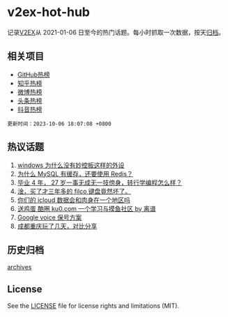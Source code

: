 # v2ex-hot-hub

 记录[V2EX](https://www.v2ex.com/)从 2021-01-06 日至今的热门话题。每小时抓取一次数据，按天[归档](archives)。
 
 ## 相关项目

- [GitHub热榜](https://github.com/lonnyzhang423/github-hot-hub)
- [知乎热榜](https://github.com/lonnyzhang423/zhihu-hot-hub)
- [微博热榜](https://github.com/lonnyzhang423/weibo-hot-hub)
- [头条热榜](https://github.com/lonnyzhang423/toutiao-hot-hub)
- [抖音热榜](https://github.com/lonnyzhang423/douyin-hot-hub)


 `更新时间：2023-10-06 18:07:08 +0800`

## 热议话题

1. [windows 为什么没有妙控板这样的外设](https://www.v2ex.com/t/979129)
1. [为什么 MySQL 有缓存，还要使用 Redis？](https://www.v2ex.com/t/979119)
1. [毕业 4 年， 27 岁一事无成无一技傍身，转行学编程怎么样？](https://www.v2ex.com/t/979109)
1. [淦，买了才三年多的 filco 键盘竟然坏了。](https://www.v2ex.com/t/979193)
1. [你们的 icloud 数据会和肉身在一个地区吗](https://www.v2ex.com/t/979146)
1. [送鸡蛋 酷圈 ku0.com 一个学习与摸鱼社区 by 离谱](https://www.v2ex.com/t/979164)
1. [Google voice 保号方案](https://www.v2ex.com/t/979173)
1. [成都重庆玩了几天，对比分享](https://www.v2ex.com/t/979084)

## 历史归档

[archives](archives)

## License

See the [LICENSE](LICENSE) file for license rights and limitations (MIT).
